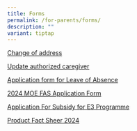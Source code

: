 ```yaml
---
title: Forms
permalink: /for-parents/forms/
description: ""
variant: tiptap
---
```

<p><a href="/files/Update%20of%20student%20address.pdf" rel="noopener noreferrer nofollow" target="_blank">Change of address</a>
</p>
<p><a href="/files/Request%20form%20for%20authorised%20caregiver.pdf" rel="noopener noreferrer nofollow" target="_blank">Update authorized caregiver</a>
</p>
<p><a href="https://form.gov.sg/60b98c71451c8300119f40ab" rel="noopener noreferrer nofollow" target="_blank">Application form for Leave of Absence</a>
</p>
<p><a href="/files/2024%20moe%20fas%20application%20form.pdf" rel="noopener noreferrer nofollow" target="_blank">2024 MOE FAS Application Form</a>
</p>
<p><a href="/files/application%20for%20subsidy%20for%20e3%20programme%202024.pdf" rel="noopener noreferrer nofollow" target="_blank">Application For Subsidy for E3 Programme</a>
</p>
<p><a href="/files/Product_Fact_Sheet__Year_2024_May__Revised.pdf" rel="noopener noreferrer nofollow" target="_blank">Product Fact Sheer 2024</a>
</p>